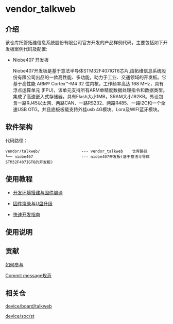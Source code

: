 # vendor_talkweb

## 介绍

该仓库托管拓维信息系统股份有限公司官方开发的产品样例代码，主要包括如下开发板案例代码及配置:

* Niobe407 开发板

  Niobe407开发板是基于意法半导体STM32F407IGT6芯片,由拓维信息系统股份有限公司出品的一款高性能、多功能，助力于工业、交通领域的开发板。它基于高性能 ARM® Cortex™-M4 32 位内核，工作频率高达 168 MHz，具有浮点运算单元 (FPU)，该单元支持所有ARM单精度数据处理指令和数据类型。集成了高速嵌入式存储器，具有Flash大小1MB，SRAM大小192KB。外设包含一路RJ45以太网、两路CAN、一路RS232、两路R485、一路I2C和一个全速USB OTG。并且底板板载支持外挂usb 4G模块、Lora及WIFI蓝牙模块。

## 软件架构

代码路径：

```
vendor/talkweb/                  --- vendor_talkweb    仓库路径
└── niobe407                     --- niobe407开发板(基于意法半导体STM32F407IGT6的开发板)
```

## 使用教程

- [开发环境搭建与固件编译](https://gitee.com/openharmony-sig/device_board_talkweb/blob/master/niobe407/docs/software/开发环境搭建与固件编译.md)

- [固件烧录与U盘升级](https://gitee.com/openharmony-sig/device_board_talkweb/blob/master/niobe407/docs/software/固件烧录与U盘升级.md)

- [快速开发指南](https://gitee.com/openharmony-sig/device_board_talkweb/blob/master/niobe407/docs/software/快速开发指南.md)

## 使用说明

## 贡献

[如何参与](https://gitee.com/openharmony/docs/blob/HEAD/zh-cn/contribute/%E5%8F%82%E4%B8%8E%E8%B4%A1%E7%8C%AE.md)

[Commit message规范](https://gitee.com/openharmony/device_qemu/wikis/Commit%20message%E8%A7%84%E8%8C%83?sort_id=4042860)

## 相关仓

[device/board/talkweb](https://gitee.com/openharmony-sig/device_board_talkweb)

[device/soc/st](https://gitee.com/openharmony-sig/device_soc_st)